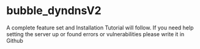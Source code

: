# bubble_dyndnsV2

A complete feature set and Installation Tutorial will follow.
If you need help setting the server up or found errors or vulnerabilities  please write it in Github

